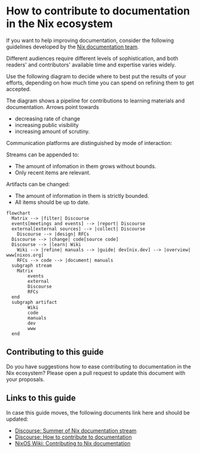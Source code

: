 # How to contribute to documentation in the Nix ecosystem

If you want to help improving documentation, consider the following guidelines developed by the [Nix documentation team](./README.md).

Different audiences require different levels of sophistication, and both readers' and contributors' available time and expertise varies widely.

Use the following diagram to decide where to best put the results of your efforts, depending on how much time you can spend on refining them to get accepted.

The diagram shows a pipeline for contributions to learning materials and documentation.
Arrows point towards

- decreasing rate of change
- increasing public visibility
- increasing amount of scrutiny.

Communication platforms are distinguished by mode of interaction:

Streams can be appended to:

- The amount of infomation in them grows without bounds.
- Only recent items are relevant.

Artifacts can be changed:

- The amount of information in them is strictly bounded.
- All items should be up to date.

```mermaid
flowchart
  Matrix --> |filter| Discourse
  events[meetings and events] --> |report| Discourse
  external[external sources] --> |collect| Discourse
	Discourse --> |design| RFCs
  Discourse --> |change| code[source code]
  Discourse --> |learn| Wiki
	Wiki --> |refine| manuals --> |guide| dev[nix.dev] --> |overview| www[nixos.org]
	RFCs --> code --> |document| manuals
  subgraph stream
    Matrix
		events
		external
		Discourse
		RFCs
  end
  subgraph artifact
		Wiki
		code
		manuals
		dev
		www
  end
```

## Contributing to this guide

Do you have suggestions how to ease contributing to documentation in the Nix ecosystem?
Please open a pull request to update this document with your proposals.

## Links to this guide

In case this guide moves, the following documents link here and should be updated:

- [Discourse: Summer of Nix documentation stream](https://discourse.nixos.org/t/summer-of-nix-documentation-stream/20351)
- [Discourse: How to contribute to documentation](https://discourse.nixos.org/t/how-to-contribute-to-documentation/21028)
- [NixOS Wiki: Contributing to Nix documentation](https://nixos.wiki/wiki/Contributing_to_Nix_documentation)

